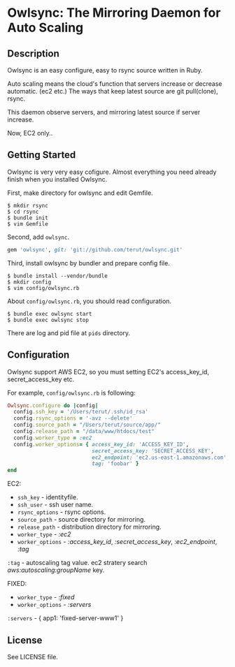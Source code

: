 # Owlsync: The Mirroring Daemon for Auto Scaling
## Description
Owlsync is an easy configure, easy to rsync source written in Ruby.

Auto scaling means the cloud's function that servers increase or decrease automatic. (ec2 etc.)
The ways that keep latest source are git pull(clone), rsync.

This daemon observe servers, and mirroring latest source if server increase.

Now, EC2 only..

## Getting Started

Owlsync is very very easy cofigure. Almost everything you need already finish when you installed Owlsync.

First, make directory for owlsync and edit Gemfile.

    $ mkdir rsync
    $ cd rsync
    $ bundle init
    $ vim Gemfile

Second, add `owlsync`.

```ruby
gem 'owlsync', git: 'git://github.com/terut/owlsync.git'
```

Third, install owlsync by bundler and prepare config file.

    $ bundle install --vendor/bundle
    $ mkdir config
    $ vim config/owlsync.rb

About `config/owlsync.rb`, you should read configuration.

    $ bundle exec owlsync start
    $ bundle exec owlsync stop

There are log and pid file at `pids` directory.

## Configuration

Owlsync support AWS EC2, so you must setting EC2's access_key_id, secret_access_key etc.

For example, `config/owlsync.rb` is following:

```ruby
Owlsync.configure do |config|
  config.ssh_key = '/Users/terut/.ssh/id_rsa'
  config.rsync_options = '-avz --delete'
  config.source_path = "/Users/terut/source/app/"
  config.release_path = "/data/www/htdocs/test"
  config.worker_type = :ec2
  config.worker_options= { access_key_id: 'ACCESS_KEY_ID',
                           secret_access_key: 'SECRET_ACCESS_KEY',
                           ec2_endpoint: 'ec2.us-east-1.amazonaws.com',
                           tag: 'foobar' }
end
```

EC2:

- `ssh_key` - identityfile.
- `ssh_user` - ssh user name.
- `rsync_options` - rsync options.
- `source_path` - source directory for mirroring.
- `release_path` - distribution directory for mirroring.
- `worker_type` - *:ec2*
- `worker_options` - *:access_key_id*, *:secret_access_key*, *:ec2_endpoint*, *:tag*

`:tag` - autoscaling tag value. ec2 stratery search *aws:autoscaling:groupName* key.

FIXED:

- `worker_type` - *:fixed*
- `worker_options` - *:servers*

`:servers` - { app1: 'fixed-server-www1' }

## License
See LICENSE file.
